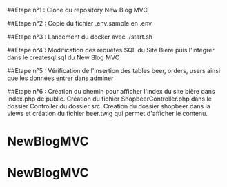 ##Etape n°1 :
Clone du repository New Blog MVC

##Etape n°2 :
Copie du fichier .env.sample en .env

##Etape n°3 :
Lancement du docker avec ./start.sh

##Etape n°4 :
Modification des requêtes SQL du Site Biere puis l'intégrer dans le createsql.sql du New Blog MVC


##Etape n°5 : 
Vérification de l'insertion des tables beer, orders, users ainsi que les données entrer dans adminer 

##Etape n°6 :
Création du chemin pour afficher l'index du site bière dans index.php de public.
Création du fichier ShopbeerController.php dans le dossier Controller du dossier src.
Création du dossier shopbeer dans la views et création du fichier beer.twig qui permet d'afficher le contenu.

# NewBlogMVC
# NewBlogMVC
